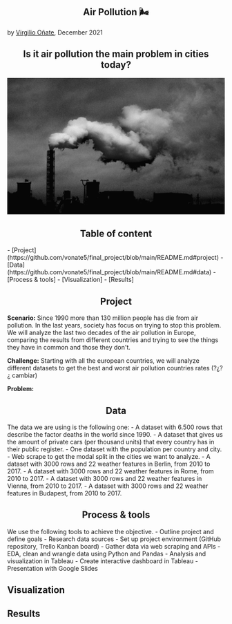 <h2 align="center"> Air Pollution 🌬 </h2>

by [Virgilio Oñate](https://github.com/vonate5), December 2021

<h2 align="center"> Is it air pollution the main problem in cities today? </h2>

![](images/air_pollution.jpg)

<h2 align="center"> Table of content </h2> 
- [Project](https://github.com/vonate5/final_project/blob/main/README.md#project)
- [Data](https://github.com/vonate5/final_project/blob/main/README.md#data)
- [Process & tools]
- [Visualization]
- [Results]

<h2 align="center"> Project </h2> 

**Scenario:**
Since 1990 more than 130 million people has die from air pollution. In the last years, society has focus on trying to stop this problem.
We will analyze the last two decades of the air pollution in Europe, comparing the results from different countries and trying to see the things they have in common  and those they don't.

**Challenge:**
Starting with all the european countries, we will analyze different datasets to get the best and worst air pollution countries rates (?¿?¿ cambiar)

**Problem:**

<h2 align="center"> Data </h2> 
The data we are using is the following one:
- A dataset with 6.500 rows that describe the factor deaths in the world since 1990.
- A dataset that gives us the amount of private cars (per thousand units) that every country has in their public register.
- One dataset with the population per country and city.
- Web scrape to get the modal split in the cities we want to analyze.
- A dataset with 3000 rows and 22 weather features in Berlin, from 2010 to 2017.
- A dataset with 3000 rows and 22 weather features in Rome, from 2010 to 2017.
- A dataset with 3000 rows and 22 weather features in Vienna, from 2010 to 2017.
- A dataset with 3000 rows and 22 weather features in Budapest, from 2010 to 2017.

<h2 align="center"> Process & tools </h2> 
We use the following tools to achieve the objective.
- Outline project and define goals
- Research data sources
- Set up project environment (GitHub repository, Trello Kanban board)
- Gather data via web scraping and APIs
- EDA, clean and wrangle data using Python and Pandas
- Analysis and visualization in Tableau
- Create interactive dashboard in Tableau
- Presentation with Google Slides

## Visualization

## Results



